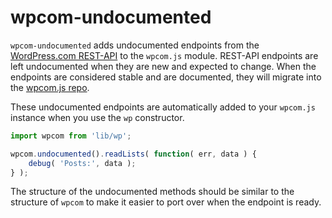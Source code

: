 wpcom-undocumented
======

`wpcom-undocumented` adds undocumented endpoints from the [WordPress.com REST-API](https://developer.wordpress.com/docs/api/) to the `wpcom.js` module. REST-API endpoints are left undocumented when they are new and expected to change. When the endpoints are considered stable and are documented, they will migrate into the [wpcom.js repo](https://github.com/Automattic/wpcom.js).

These undocumented endpoints are automatically added to your `wpcom.js` instance when you use the `wp` constructor.

```javascript
import wpcom from 'lib/wp';

wpcom.undocumented().readLists( function( err, data ) {
    debug( 'Posts:', data );
} );
```

The structure of the undocumented methods should be similar to the structure of `wpcom` to make it easier to port over when the endpoint is ready.
